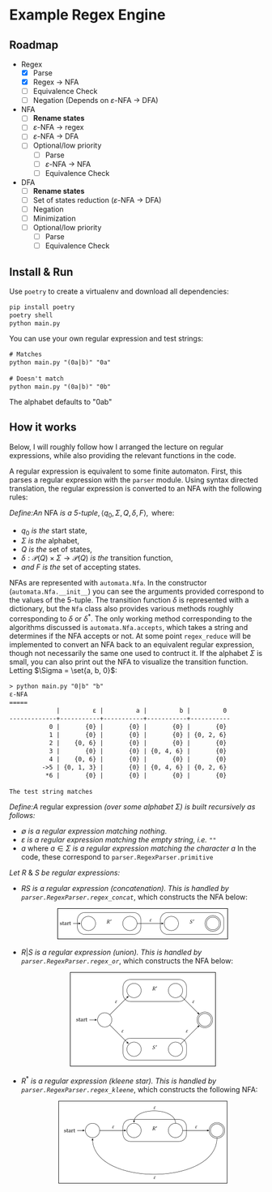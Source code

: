 # Example Regex Engine

## Roadmap

* Regex
  - [X] Parse
  - [X] Regex $\rightarrow$ NFA
  - [ ] Equivalence Check
  - [ ] Negation (Depends on $\varepsilon$-NFA $\rightarrow$ DFA)
* NFA
  - [ ] **Rename states**
  - [ ] $\varepsilon$-NFA $\rightarrow$ regex
  - [ ] $\varepsilon$-NFA $\rightarrow$ DFA
  - [ ] Optional/low priority
    + [ ] Parse
    + [ ] $\varepsilon$-NFA $\rightarrow$ NFA
    + [ ] Equivalence Check
* DFA
  - [ ] **Rename states**
  - [ ] Set of states reduction ($\varepsilon$-NFA $\rightarrow$ DFA)
  - [ ] Negation
  - [ ] Minimization
  - [ ] Optional/low priority
    + [ ] Parse
    + [ ] Equivalence Check

## Install & Run

Use `poetry` to create a virtualenv and download all dependencies:

```
pip install poetry
poetry shell
python main.py
```

You can use your own regular expression and test strings:
```
# Matches
python main.py "(0a|b)" "0a"

# Doesn't match
python main.py "(0a|b)" "0b"
```

The alphabet defaults to "0ab"

## How it works

Below, I will roughly follow how I arranged the lecture on regular
expressions, while also providing the relevant functions in the code.

A regular expression is equivalent to some finite automaton. First,
this parses a regular expression with the `parser` module. Using
syntax directed translation, the regular expression is converted to an
NFA with the following rules:

$\pmb{\textit{Define:}} \textit{An } \text{NFA} \textit{ is a 5-tuple}, \left< q_0, \Sigma, Q, \delta, F\right>, \text{ where:}$

* $\mathit q_0$ *is the* start state,
* $\mathit \Sigma$ *is the* alphabet,
* $\mathit Q$ *is the* set of states,
* $\mathit \delta: \mathcal{P}(Q) \times \Sigma \rightarrow \mathcal{P}(Q)$ *is the* transition function,
* *and* $\mathit F$ *is the* set of accepting states.

NFAs are represented with `automata.Nfa`. In the constructor
(`automata.Nfa.__init__`) you can see the arguments provided
correspond to the values of the 5-tuple. The transition function
$\delta$ is represented with a dictionary, but the `Nfa` class also
provides various methods roughly corresponding to $\delta$ or
$\delta^*$. The only working method corresponding to the algorithms
discussed is `automata.Nfa.accepts`, which takes a string and
determines if the NFA accepts or not. At some point `regex_reduce`
will be implemented to convert an NFA back to an equivalent regular expression,
though not necessarily the same one used to contruct it. If the
alphabet $\Sigma$ is small, you can also print out the NFA to
visualize the transition function. Letting $\Sigma = \set{a, b,
0}$:

```
> python main.py "0|b" "b"
ε-NFA
=====
             |         ε |         a |         b |         0
-------------+-----------+-----------+-----------+-----------
           0 |       {0} |       {0} |       {0} |       {0}
           1 |       {0} |       {0} |       {0} | {0, 2, 6}
           2 |    {0, 6} |       {0} |       {0} |       {0}
           3 |       {0} |       {0} | {0, 4, 6} |       {0}
           4 |    {0, 6} |       {0} |       {0} |       {0}
         ->5 | {0, 1, 3} |       {0} | {0, 4, 6} | {0, 2, 6}
          *6 |       {0} |       {0} |       {0} |       {0}

The test string matches
```

$\pmb{\textit{Define:}} \textit{A} \text{ regular expression
}\textit{(over some alphabet } \Sigma\textit{) is built recursively
as follows:}$
  * $\mathit \emptyset$ *is a regular expression matching nothing*.
  * $\mathit \varepsilon$ *is a regular expression matching the empty string,
    i.e.* `""`
  * $\mathit a$ where $\mathit a \in \Sigma$ *is a regular expression matching the
    character* $a$
In the code, these correspond to `parser.RegexParser.primitive`

*Let* $R$ & $S$ *be regular expressions:*
  * $RS$ *is a regular expression (concatenation). This is handled by
    `parser.RegexParser.regex_concat`*, which constructs the NFA below:
    <p align="center">
        <img src="https://raw.githubusercontent.com/qfjp/python_regex_engine/refs/heads/main/images/regex_nfa_concat_trans.png"/>
    </p>
  * $R|S$ *is a regular expression (union). This is handled by
    `parser.RegexParser.regex_or`*, which constructs the NFA below:
    <p align="center">
        <img src="https://raw.githubusercontent.com/qfjp/python_regex_engine/refs/heads/main/images/regex_nfa_union_trans.png"/>
    </p>
  * $R^*$ *is a regular expression (kleene star). This is handled by
    `parser.RegexParser.regex_kleene`*, which constructs the following
    NFA:
    <p align="center">
        <img src="https://raw.githubusercontent.com/qfjp/python_regex_engine/refs/heads/main/images/regex_nfa_kleene_trans.png"/>
    </p>

